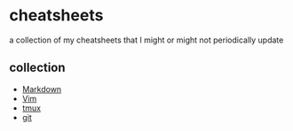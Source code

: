 # cheatsheets
a collection of my cheatsheets that I might or might not periodically update

## collection
* [Markdown](/cheatsheets/markdown_cheatsheet.md)
* [Vim](/cheatsheets/vim_cheatsheet.md)
* [tmux](/cheatsheets/tmux_cheatsheet.md)
* [git](/cheatsheets/git_cheatsheet.md)
